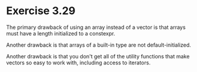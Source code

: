 Exercise 3.29
=============

The primary drawback of using an array instead of a vector is that arrays must have a length initialized to a constexpr.

Another drawback is that arrays of a built-in type are not default-initialized.

Another drawback is that you don't get all of the utility functions that make vectors so easy to work with, including access to iterators.

